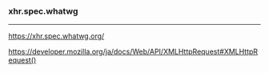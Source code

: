 ### xhr.spec.whatwg
---

https://xhr.spec.whatwg.org/

https://developer.mozilla.org/ja/docs/Web/API/XMLHttpRequest#XMLHttpRequest()




